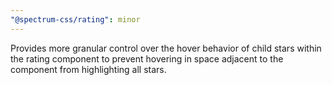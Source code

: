 ```yaml
---
"@spectrum-css/rating": minor
---
```


Provides more granular control over the hover behavior of child stars within the rating component to prevent hovering in space adjacent to the component from highlighting all stars.
